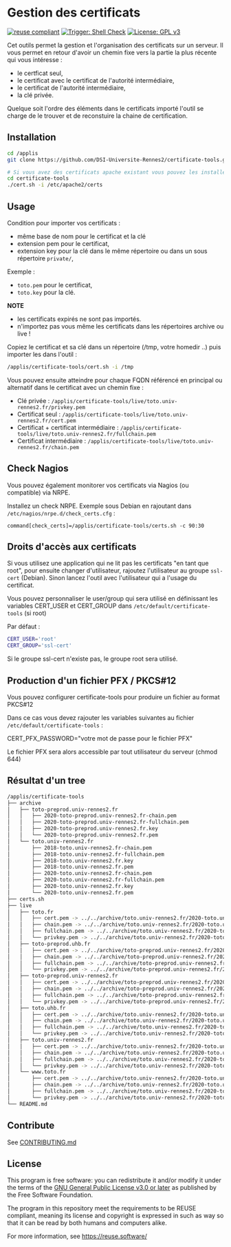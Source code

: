 # Gestion des certificats 

[![reuse compliant](https://reuse.software/badge/reuse-compliant.svg)](https://reuse.software/) 
[![Trigger: Shell Check](https://github.com/DSI-Universite-Rennes2/certificate-tools/actions/workflows/main.yml/badge.svg?event=push)](https://github.com/DSI-Universite-Rennes2/certificate-tools/actions/workflows/main.yml)
[![License: GPL v3](https://img.shields.io/badge/License-GPLv3-blue.svg)](https://www.gnu.org/licenses/gpl-3.0)

Cet outils permet la gestion et l'organisation des certificats sur un serveur. Il vous permet en retour d'avoir un chemin fixe vers la partie la plus récente qui vous intéresse :

* le certficat seul,
* le certificat avec le certificat de l'autorité intermédiaire,
* le certificat de l'autorité intermédiaire,
* la clé privée.

Quelque soit l'ordre des éléments dans le certificats importé l'outil se charge de le trouver et de reconstuire la chaine de certification.

## Installation

```bash
cd /applis
git clone https://github.com/DSI-Universite-Rennes2/certificate-tools.git

# Si vous avez des certificats apache existant vous pouvez les installer :
cd certificate-tools
./cert.sh -i /etc/apache2/certs
```

## Usage

Condition pour importer vos certificats :

* même base de nom pour le certificat et la clé
* extension pem pour le certificat,
* extension key pour la clé dans le même répertoire ou dans un sous répertoire `private/`,

Exemple :

* `toto.pem` pour le certificat,
* `toto.key` pour la clé.

**NOTE**

* les certificats expirés ne sont pas importés.
* n'importez pas vous même les certificats dans les répertoires archive ou live !

Copiez le certificat et sa clé dans un répertoire (/tmp, votre homedir ..) puis importer les dans l'outil :

```bash
/applis/certificate-tools/cert.sh -i /tmp
```

Vous pouvez ensuite atteindre pour chaque FQDN référencé en principal ou alternatif dans le certificat avec un chemin fixe :

* Clé privée : `/applis/certificate-tools/live/toto.univ-rennes2.fr/privkey.pem`
* Certificat seul : `/applis/certificate-tools/live/toto.univ-rennes2.fr/cert.pem`
* Certificat + certificat intermédiaire : `/applis/certificate-tools/live/toto.univ-rennes2.fr/fullchain.pem`
* Certificat intermédiaire : `/applis/certificate-tools/live/toto.univ-rennes2.fr/chain.pem`

## Check Nagios

Vous pouvez également monitorer vos certificats via Nagios (ou compatible) via NRPE.

Installez un check NRPE. Exemple sous Debian en rajoutant dans `/etc/nagios/nrpe.d/check_certs.cfg` :

```text
command[check_certs]=/applis/certificate-tools/certs.sh -c 90:30
```

## Droits d'accès aux certificats

Si vous utilisez une application qui ne lit pas les certificats "en tant que root", pour ensuite changer d'utilisateur, rajoutez l'utilisateur au groupe `ssl-cert` (Debian). Sinon lancez l'outil avec l'utilisateur qui a l'usage du certificat.

Vous pouvez personnaliser le user/group qui sera utilisé en définissant les variables CERT_USER et CERT_GROUP dans `/etc/default/certificate-tools` (si root)

Par défaut :

```bash
CERT_USER='root'
CERT_GROUP='ssl-cert'
```

Si le groupe ssl-cert n'existe pas, le groupe root sera utilisé.

## Production d'un fichier PFX / PKCS#12

Vous pouvez configurer certificate-tools pour produire un fichier au format PKCS#12

Dans ce cas vous devez rajouter les variables suivantes au fichier `/etc/default/certificate-tools` :

CERT_PFX_PASSWORD="votre mot de passe pour le fichier PFX"

Le fichier PFX sera alors accessible par tout utilisateur du serveur (chmod 644)

## Résultat d'un tree

```bash
/applis/certificate-tools
├── archive
│   ├── toto-preprod.univ-rennes2.fr
│   │   ├── 2020-toto-preprod.univ-rennes2.fr-chain.pem
│   │   ├── 2020-toto-preprod.univ-rennes2.fr-fullchain.pem
│   │   ├── 2020-toto-preprod.univ-rennes2.fr.key
│   │   └── 2020-toto-preprod.univ-rennes2.fr.pem
│   └── toto.univ-rennes2.fr
│       ├── 2018-toto.univ-rennes2.fr-chain.pem
│       ├── 2018-toto.univ-rennes2.fr-fullchain.pem
│       ├── 2018-toto.univ-rennes2.fr.key
│       ├── 2018-toto.univ-rennes2.fr.pem
│       ├── 2020-toto.univ-rennes2.fr-chain.pem
│       ├── 2020-toto.univ-rennes2.fr-fullchain.pem
│       ├── 2020-toto.univ-rennes2.fr.key
│       └── 2020-toto.univ-rennes2.fr.pem
├── certs.sh
├── live
│   ├── toto.fr
│   │   ├── cert.pem -> ../../archive/toto.univ-rennes2.fr/2020-toto.univ-rennes2.fr.pem
│   │   ├── chain.pem -> ../../archive/toto.univ-rennes2.fr/2020-toto.univ-rennes2.fr-chain.pem
│   │   ├── fullchain.pem -> ../../archive/toto.univ-rennes2.fr/2020-toto.univ-rennes2.fr-fullchain.pem
│   │   └── privkey.pem -> ../../archive/toto.univ-rennes2.fr/2020-toto.univ-rennes2.fr.key
│   ├── toto-preprod.uhb.fr
│   │   ├── cert.pem -> ../../archive/toto-preprod.univ-rennes2.fr/2020-toto-preprod.univ-rennes2.fr.pem
│   │   ├── chain.pem -> ../../archive/toto-preprod.univ-rennes2.fr/2020-toto-preprod.univ-rennes2.fr-chain.pem
│   │   ├── fullchain.pem -> ../../archive/toto-preprod.univ-rennes2.fr/2020-toto-preprod.univ-rennes2.fr-fullchain.pem
│   │   └── privkey.pem -> ../../archive/toto-preprod.univ-rennes2.fr/2020-toto-preprod.univ-rennes2.fr.key
│   ├── toto-preprod.univ-rennes2.fr
│   │   ├── cert.pem -> ../../archive/toto-preprod.univ-rennes2.fr/2020-toto-preprod.univ-rennes2.fr.pem
│   │   ├── chain.pem -> ../../archive/toto-preprod.univ-rennes2.fr/2020-toto-preprod.univ-rennes2.fr-chain.pem
│   │   ├── fullchain.pem -> ../../archive/toto-preprod.univ-rennes2.fr/2020-toto-preprod.univ-rennes2.fr-fullchain.pem
│   │   └── privkey.pem -> ../../archive/toto-preprod.univ-rennes2.fr/2020-toto-preprod.univ-rennes2.fr.key
│   ├── toto.uhb.fr
│   │   ├── cert.pem -> ../../archive/toto.univ-rennes2.fr/2020-toto.univ-rennes2.fr.pem
│   │   ├── chain.pem -> ../../archive/toto.univ-rennes2.fr/2020-toto.univ-rennes2.fr-chain.pem
│   │   ├── fullchain.pem -> ../../archive/toto.univ-rennes2.fr/2020-toto.univ-rennes2.fr-fullchain.pem
│   │   └── privkey.pem -> ../../archive/toto.univ-rennes2.fr/2020-toto.univ-rennes2.fr.key
│   ├── toto.univ-rennes2.fr
│   │   ├── cert.pem -> ../../archive/toto.univ-rennes2.fr/2020-toto.univ-rennes2.fr.pem
│   │   ├── chain.pem -> ../../archive/toto.univ-rennes2.fr/2020-toto.univ-rennes2.fr-chain.pem
│   │   ├── fullchain.pem -> ../../archive/toto.univ-rennes2.fr/2020-toto.univ-rennes2.fr-fullchain.pem
│   │   └── privkey.pem -> ../../archive/toto.univ-rennes2.fr/2020-toto.univ-rennes2.fr.key
│   └── www.toto.fr
│       ├── cert.pem -> ../../archive/toto.univ-rennes2.fr/2020-toto.univ-rennes2.fr.pem
│       ├── chain.pem -> ../../archive/toto.univ-rennes2.fr/2020-toto.univ-rennes2.fr-chain.pem
│       ├── fullchain.pem -> ../../archive/toto.univ-rennes2.fr/2020-toto.univ-rennes2.fr-fullchain.pem
│       └── privkey.pem -> ../../archive/toto.univ-rennes2.fr/2020-toto.univ-rennes2.fr.key
└── README.md
```

## Contribute

See [CONTRIBUTING.md](CONTRIBUTING.md)

## License

This program is free software: you can redistribute it and/or modify
it under the terms of the [GNU General Public License v3.0 or later](LICENSE)
as published by the Free Software Foundation.

The program in this repository meet the requirements to be REUSE compliant,
meaning its license and copyright is expressed in such as way so that it
can be read by both humans and computers alike.

For more information, see https://reuse.software/